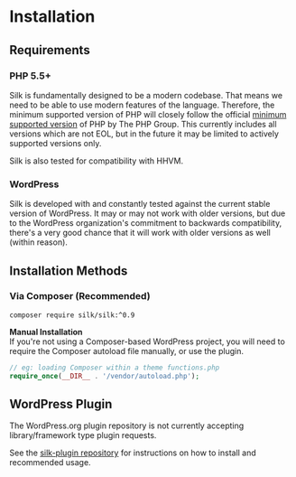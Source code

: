 # Installation

## Requirements

### PHP 5.5+

Silk is fundamentally designed to be a modern codebase.  That means we need to be able to use modern features of the language.
Therefore, the minimum supported version of PHP will closely follow the official [minimum supported version](http://php.net/supported-versions.php) of PHP by The PHP Group.  This currently includes all versions which are not EOL, but in the future it may be limited to actively supported versions only.

Silk is also tested for compatibility with HHVM.

### WordPress

Silk is developed with and constantly tested against the current stable version of WordPress.  It may or may not work with older versions, but due to the WordPress organization's commitment to backwards compatibility, there's a very good chance that it will work with older versions as well (within reason).

## Installation Methods

### Via Composer (Recommended)

```
composer require silk/silk:^0.9
```

**Manual Installation**  
If you're not using a Composer-based WordPress project, you will need to require the Composer autoload file manually, or use the plugin.

```php
// eg: loading Composer within a theme functions.php
require_once(__DIR__ . '/vendor/autoload.php');
```

## WordPress Plugin
The WordPress.org plugin repository is not currently accepting library/framework type plugin requests.  

See the [silk-plugin repository](https://github.com/aaemnnosttv/silk-plugin) for instructions on how to install and recommended usage.
